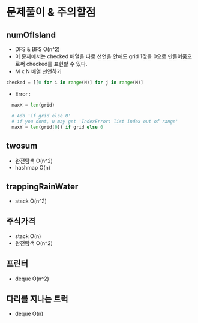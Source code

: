 # 문제풀이 & 주의할점

## numOfIsland

- DFS & BFS O(n^2)
- 이 문제에서는 checked 배열을 따로 선언을 안해도 grid 1값을 0으로 만들어줌으로써 checked를 표현할 수 있다.
- M x N 배열 선언하기

```python
checked = [[0 for i in range(N)] for j in range(M)]
```

- Error :

```python
  maxX = len(grid)

  # Add 'if grid else 0'
  # if you dont, u may get 'IndexError: list index out of range'
  maxY = len(grid[0]) if grid else 0
```

## twosum

- 완전탐색 O(n^2)
- hashmap O(n)

## trappingRainWater

- stack O(n^2)

## 주식가격

- stack O(n)
- 완전탐색 O(n^2)

## 프린터

- deque O(n^2)

## 다리를 지나는 트럭

- deque O(n)
